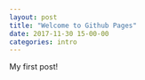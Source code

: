 ```yaml
---
layout: post
title: "Welcome to Github Pages"
date: 2017-11-30 15-00-00
categories: intro
---
```


My first post!
